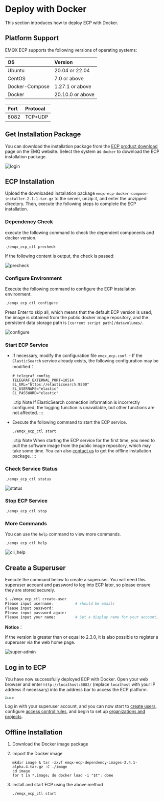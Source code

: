 # Deploy with Docker

This section introduces how to deploy ECP with Docker.

## Platform Support

EMQX ECP supports the following versions of operating systems:

| OS             | Version          |
| :------------- | :--------------- |
| Ubuntu         | 20.04 or 22.04   |
| CentOS         | 7.0 or above     |
| Docker-Compose | 1.27.1 or above  |
| Docker         | 20.10.0 or above |

| Port | Protocal |
| :--- | :------- |
| 8082 | TCP+UDP  |

## Get Installation Package

You can download the installation package from the [ECP product download](https://www.emqx.com/en/try?product=emqx-ecp) page on the EMQ website. Select the system as `docker` to download the ECP installation package.

![login](./_assets/docker_install_download.png)

## ECP Installation

Upload the downloaded installation package `emqx-ecp-docker-compose-installer-2.1.1.tar.gz` to the server, unzip it, and enter the unzipped directory. Then, execute the following steps to complete the ECP installation.

### Dependency Check

execute the following command to check the dependent components and docker version.

```shell
./emqx_ecp_ctl precheck
```

If the following content is output, the check is passed:

![precheck](./_assets/precheck.png)

### Configure Environment

Execute the following command to configure the ECP installation environment.

```shell
./emqx_ecp_ctl configure
```

Press Enter to skip all, which means that the default ECP version is used, the image is obtained from the public docker image repository, and the persistent data storage path is `[current script path]/datavolumes/`.

![configure](./_assets/configure.png)

### Start ECP Service

- If necessary, modify the configuration file `emqx_ecp.conf`. - If the `ElasticSearch` service already exists, the following configuration may be modified：

  ```shell
  # telegraf config
  TELEGRAF_EXTERNAL_PORT=10514
  EL_URL="https://elasticsearch:9200"
  EL_USERNAME="elastic"
  EL_PASSWORD="elastic"
  ```

  :::tip Note
  If ElasticSearch connection information is incorrectly configured, the logging function is unavailable, but other functions are not affected.
  :::

- Execute the following command to start the ECP service.

  ```shell
  ./emqx_ecp_ctl start
  ```

  :::tip Note
  When starting the ECP service for the first time, you need to pull the software image from the public image repository, which may take some time. You can also [contact us](https://www.emqx.com/en/contact?product=emqx-ecp) to get the offline installation package.
  :::

### Check Service Status

```shell
./emqx_ecp_ctl status
```

![status](./_assets/status.png)

### Stop ECP Service

```shell
./emqx_ecp_ctl stop
```

### More Commands

You can use the `help` command to view more commands.

```shell
./emqx_ecp_ctl help
```

![cli_help](./_assets/cli_help.png)

## Create a Superuser

Execute the command below to create a superuser. You will need this superuser account and password to log into ECP later, so please ensure they are stored securely.

```bash
$ ./emqx_ecp_ctl create-user
Please input username:          # should be emails
Please input password:
Please input password again:
Please input your name:         # Set a display name for your account, for example, ECPAdmin
```

**Notice**：

If the version is greater than or equal to 2.3.0, it is also possible to register a superuser via the web home page.

![super-admin](./_assets/super-admin.png)

## Log in to ECP

You have now successfully deployed ECP with Docker. Open your web browser and enter `http://localhost:8082/` (replace `localhost` with your IP address if necessary) into the address bar to access the ECP platform.

<img src="./_assets/ECP-login.png" alt="Log in" style="zoom:50%;" />

Log in with your superuser account, and you can now start to [create users](../system_admin/user_management.md), configure [access control rules](../acl/introduction.md), and begin to set up [organizations and projects](../system_admin/introduction.md).

## Offline Installation

1. Download the Docker image package

2. Import the Docker image

   ```
   mkdir image & tar -zxvf emqx-ecp-dependency-images-2.4.1-alpha.4.tar.gz -C ./image
   cd image
   for t in *.image; do docker load -i "$t"; done
   ```

3. Install and start ECP using the above method

   ```
   ./emqx_ecp_ctl start
   ```